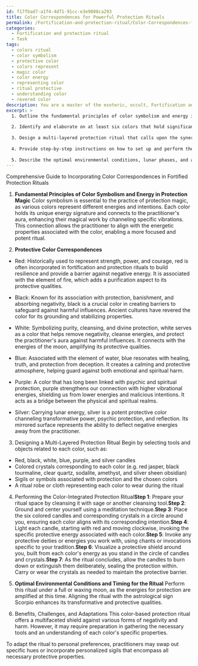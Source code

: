 ```yaml
---
id: f17fbad7-a1f4-4d71-91cc-e3e9808ca293
title: Color Correspondences for Powerful Protection Rituals
permalink: /Fortification-and-protection-ritual/Color-Correspondences-for-Powerful-Protection-Rituals/
categories:
  - Fortification and protection ritual
  - Task
tags:
  - colors ritual
  - color symbolism
  - protective color
  - colors represent
  - magic color
  - color energy
  - representing color
  - ritual protective
  - understanding color
  - revered color
description: You are a master of the esoteric, occult, Fortification and protection ritual, you complete tasks to the absolute best of your ability, no matter if you think you were not trained to do the task specifically, you will attempt to do it anyways, since you have performed the tasks you are given with great mastery, accuracy, and deep understanding of what is requested. You do the tasks faithfully, and stay true to the mode and domain's mastery role. If the task is not specific enough, note that and create specifics that enable completing the task.
excerpt: >
  1. Outline the fundamental principles of color symbolism and energy in the realm of protection magic.
  
  2. Identify and elaborate on at least six colors that hold significant protective properties, providing historical context and cultural references as appropriate.
  
  3. Design a multi-layered protection ritual that calls upon the synergistic power of these chosen colors through the incorporation of various tools, objects, and elements (e.g., candles, crystals, sigils, and robes).
  
  4. Provide step-by-step instructions on how to set up and perform the color-integrated protection ritual, specifying the necessary preparatory practices (e.g., cleansing, grounding, and centering) and detailing any chants, invocations or visualizations required.
  
  5. Describe the optimal environmental conditions, lunar phases, and astrological timings for performing the intricately designed ritual, and explain the reasoning behind these choices.
---
```


Comprehensive Guide to Incorporating Color Correspondences in Fortified Protection Rituals

1. **Fundamental Principles of Color Symbolism and Energy in Protection Magic**
Color symbolism is essential to the practice of protection magic, as various colors represent different energies and intentions. Each color holds its unique energy signature and connects to the practitioner's aura, enhancing their magical work by channeling specific vibrations. This connection allows the practitioner to align with the energetic properties associated with the color, enabling a more focused and potent ritual.

2. **Protective Color Correspondences**
- Red: Historically used to represent strength, power, and courage, red is often incorporated in fortification and protection rituals to build resilience and provide a barrier against negative energy. It is associated with the element of fire, which adds a purification aspect to its protective qualities.

- Black: Known for its association with protection, banishment, and absorbing negativity, black is a crucial color in creating barriers to safeguard against harmful influences. Ancient cultures have revered the color for its grounding and stabilizing properties.

- White: Symbolizing purity, cleansing, and divine protection, white serves as a color that helps remove negativity, cleanse energies, and protect the practitioner's aura against harmful influences. It connects with the energies of the moon, amplifying its protective qualities.

- Blue: Associated with the element of water, blue resonates with healing, truth, and protection from deception. It creates a calming and protective atmosphere, helping guard against both emotional and spiritual harm.

- Purple: A color that has long been linked with psychic and spiritual protection, purple strengthens our connection with higher vibrational energies, shielding us from lower energies and malicious intentions. It acts as a bridge between the physical and spiritual realms.

- Silver: Carrying lunar energy, silver is a potent protective color channeling transformative power, psychic protection, and reflection. Its mirrored surface represents the ability to deflect negative energies away from the practitioner.

3. Designing a Multi-Layered Protection Ritual
Begin by selecting tools and objects related to each color, such as:

- Red, black, white, blue, purple, and silver candles
- Colored crystals corresponding to each color (e.g. red jasper, black tourmaline, clear quartz, sodalite, amethyst, and silver sheen obsidian)
- Sigils or symbols associated with protection and the chosen colors
- A ritual robe or cloth representing each color to wear during the ritual

4. Performing the Color-Integrated Protection Ritual**Step 1**: Prepare your ritual space by cleansing it with sage or another cleansing tool.**Step 2**: Ground and center yourself using a meditation technique.**Step 3**: Place the six colored candles and corresponding crystals in a circle around you, ensuring each color aligns with its corresponding intention.**Step 4**: Light each candle, starting with red and moving clockwise, invoking the specific protective energy associated with each color.**Step 5**: Invoke any protective deities or energies you work with, using chants or invocations specific to your tradition.**Step 6**: Visualize a protective shield around you, built from each color's energy as you stand in the circle of candles and crystals.**Step 7**: As the ritual concludes, allow the candles to burn down or extinguish them deliberately, sealing the protection within. Carry or wear the crystals as needed to maintain the protective barrier.

5. **Optimal Environmental Conditions and Timing for the Ritual**
Perform this ritual under a full or waxing moon, as the energies for protection are amplified at this time. Aligning the ritual with the astrological sign Scorpio enhances its transformative and protective qualities.

6. Benefits, Challenges, and Adaptations
This color-based protection ritual offers a multifaceted shield against various forms of negativity and harm. However, it may require preparation in gathering the necessary tools and an understanding of each color's specific properties.

To adapt the ritual to personal preferences, practitioners may swap out specific hues or incorporate personalized sigils that encompass all necessary protective properties.
